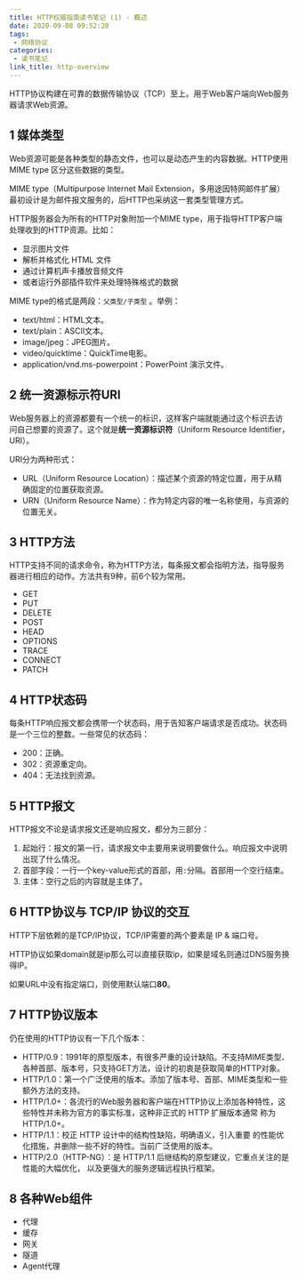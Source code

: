 ```yaml
---
title: HTTP权威指南读书笔记 (1) - 概述
date: 2020-09-08 09:52:20
tags:
 - 网络协议
categories:
 - 读书笔记
link_title: http-overview
---
```

HTTP协议构建在可靠的数据传输协议（TCP）至上。用于Web客户端向Web服务器请求Web资源。

## 1 媒体类型

Web资源可能是各种类型的静态文件，也可以是动态产生的内容数据。HTTP使用MIME type 区分这些数据的类型。

MIME type（Multipurpose Internet Mail Extension，多用途因特网邮件扩展）最初设计是为邮件报文服务的，后HTTP也采纳这一套类型管理方式。

HTTP服务器会为所有的HTTP对象附加一个MIME type，用于指导HTTP客户端处理收到的HTTP资源。比如：
<!-- more -->
- 显示图片文件
- 解析并格式化 HTML 文件
- 通过计算机声卡播放音频文件
- 或者运行外部插件软件来处理特殊格式的数据

MIME type的格式是两段：`父类型/子类型` 。举例：

- text/html：HTML文本。
- text/plain：ASCII文本。
- image/jpeg：JPEG图片。
- video/quicktime：QuickTime电影。
- application/vnd.ms-powerpoint：PowerPoint 演示文件。

## 2 统一资源标示符URI

Web服务器上的资源都要有一个统一的标识，这样客户端就能通过这个标识去访问自己想要的资源了。这个就是**统一资源标识符**（Uniform Resource Identifier，URI）。

URI分为两种形式：

- URL（Uniform Resource Location）：描述某个资源的特定位置，用于从精确固定的位置获取资源。
- URN（Uniform Resource Name）：作为特定内容的唯一名称使用，与资源的位置无关。

## 3 HTTP方法

HTTP支持不同的请求命令，称为HTTP方法，每条报文都会指明方法，指导服务器进行相应的动作。方法共有9种，前6个较为常用。

- GET
- PUT
- DELETE
- POST
- HEAD
- OPTIONS
- TRACE
- CONNECT
- PATCH

## 4 HTTP状态码

每条HTTP响应报文都会携带一个状态码，用于告知客户端请求是否成功。状态码是一个三位的整数。一些常见的状态码：

- 200：正确。
- 302：资源重定向。
- 404：无法找到资源。

## 5 HTTP报文

HTTP报文不论是请求报文还是响应报文，都分为三部分：

1. 起始行：报文的第一行，请求报文中主要用来说明要做什么。响应报文中说明出现了什么情况。
2. 首部字段：一行一个key-value形式的首部，用`:`分隔。首部用一个空行结束。
3. 主体：空行之后的内容就是主体了。

## 6 HTTP协议与 TCP/IP 协议的交互

HTTP下层依赖的是TCP/IP协议，TCP/IP需要的两个要素是 IP & 端口号。

HTTP协议如果domain就是ip那么可以直接获取ip，如果是域名则通过DNS服务换得IP。

如果URL中没有指定端口，则使用默认端口**80**。

## 7 HTTP协议版本

仍在使用的HTTP协议有一下几个版本：

- HTTP/0.9：1991年的原型版本，有很多严重的设计缺陷。不支持MIME类型、各种首部、版本号，只支持GET方法，设计的初衷是获取简单的HTTP对象。
- HTTP/1.0：第一个广泛使用的版本。添加了版本号、首部、MIME类型和一些额外方法的支持。
- HTTP/1.0+：各流行的Web服务器和客户端在HTTP协议上添加各种特性，这些特性并未称为官方的事实标准，这种非正式的 HTTP 扩展版本通常 称为 HTTP/1.0+。
- HTTP/1.1：校正 HTTP 设计中的结构性缺陷，明确语义，引入重要 的性能优化措施，并删除一些不好的特性。当前广泛使用的版本。
- HTTP/2.0（HTTP-NG）：是 HTTP/1.1 后继结构的原型建议，它重点关注的是性能的大幅优化， 以及更强大的服务逻辑远程执行框架。

## 8 各种Web组件

- 代理
- 缓存
- 网关
- 隧道
- Agent代理